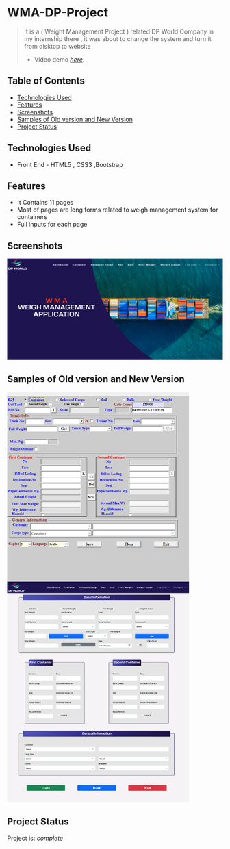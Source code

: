 
#  WMA-DP-Project
> It is a ( Weight Management Project ) related DP World Company in my internship there , it was about to change the system and turn it
  from disktop to website 
>- Video demo [_here_](https://drive.google.com/file/d/1d6yeeYY1owEakF_f52mkU0XbCt5TfpoY/view?usp=share_link).

## Table of Contents

* [Technologies Used](#technologies-used)
* [Features](#features)
* [Screenshots](#screenshots)
* [Samples of Old version and New Version](#screenshots)
* [Project Status](#project-status)



## Technologies Used
- Front End - HTML5 , CSS3 ,Bootstrap

 

## Features

- It Contains 11 pages
- Most of pages are long forms related to weigh management system for containers
- Full inputs for each  page

## Screenshots
![Example screenshot](./images/Screenshot.png)

## Samples of Old version and New Version
<img src="./images/screen1.PNG" width="425"/> <img src="./images/screen2.png" width="425"/> 


## Project Status
Project is: _complete_ 



